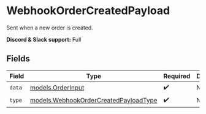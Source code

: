 # WebhookOrderCreatedPayload

Sent when a new order is created.

**Discord & Slack support:** Full


## Fields

| Field                                                                                | Type                                                                                 | Required                                                                             | Description                                                                          |
| ------------------------------------------------------------------------------------ | ------------------------------------------------------------------------------------ | ------------------------------------------------------------------------------------ | ------------------------------------------------------------------------------------ |
| `data`                                                                               | [models.OrderInput](../models/orderinput.md)                                         | :heavy_check_mark:                                                                   | N/A                                                                                  |
| `type`                                                                               | [models.WebhookOrderCreatedPayloadType](../models/webhookordercreatedpayloadtype.md) | :heavy_check_mark:                                                                   | N/A                                                                                  |